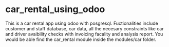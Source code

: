 # car_rental_using_odoo
This is a car rental app using odoo with posgresql.
Fuctionalities include customer and staff database, car data, all the necesary constraints like car and driver avaibility checks with invoicing facality and analysis report.
You would be able find the car_rental module inside the modules/car folder.
